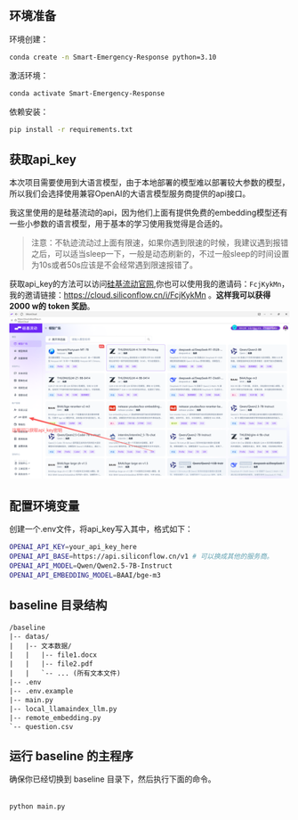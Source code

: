 ## 环境准备

环境创建：

```bash
conda create -n Smart-Emergency-Response python=3.10
```

激活环境：

```bash
conda activate Smart-Emergency-Response
```

依赖安装：

```bash
pip install -r requirements.txt
```

## 获取api_key

本次项目需要使用到大语言模型，由于本地部署的模型难以部署较大参数的模型，所以我们会选择使用兼容OpenAI的大语言模型服务商提供的api接口。

我这里使用的是硅基流动的api，因为他们上面有提供免费的embedding模型还有一些小参数的语言模型，用于基本的学习使用我觉得是合适的。

> 注意：不轨迹流动过上面有限速，如果你遇到限速的时候，我建议遇到报错之后，可以适当sleep一下，一般是动态刷新的，不过一般sleep的时间设置为10s或者50s应该是不会经常遇到限速报错了。

获取api_key的方法可以访问[硅基流动官网](https://cloud.siliconflow.cn/i/FcjKykMn),你也可以使用我的邀请码：`FcjKykMn`，我的邀请链接：<https://cloud.siliconflow.cn/i/FcjKykMn> 。**这样我可以获得2000 w的 token 奖励**。
![硅基流动模型广场](images/硅基流动模型广场.png)

## 配置环境变量

创建一个.env文件，将api_key写入其中，格式如下：

```bash
OPENAI_API_KEY=your_api_key_here
OPENAI_API_BASE=https://api.siliconflow.cn/v1 # 可以换成其他的服务商。
OPENAI_API_MODEL=Qwen/Qwen2.5-7B-Instruct
OPENAI_API_EMBEDDING_MODEL=BAAI/bge-m3
```

## baseline 目录结构

```text
/baseline
|-- datas/
|   |-- 文本数据/
|   |   |-- file1.docx
|   |   |-- file2.pdf
|   |   `-- ... (所有文本文件)
|-- .env
|-- .env.example
|-- main.py
|-- local_llamaindex_llm.py
|-- remote_embedding.py
`-- question.csv
```

## 运行 baseline 的主程序

确保你已经切换到 baseline 目录下，然后执行下面的命令。

```bash

python main.py
```
